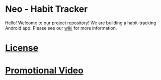 # Neo - Habit Tracker

Hello! Welcome to our project repository! We are building a habit-tracking Android app. Please see our [wiki](https://github.com/CMPUT301F17T11/CupOfJava/wiki) for more information.

# [License](https://github.com/CMPUT301F17T11/CupOfJava/blob/master/LICENSE)

# [Promotional Video](https://www.youtube.com/watch?v=wxv3F_9wHS4)
